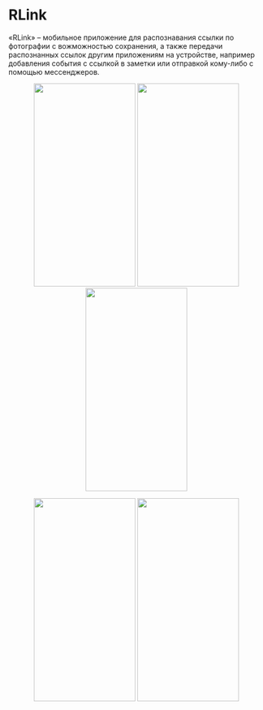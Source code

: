 # RLink
«RLink» – мобильное приложение для распознавания ссылки по фотографии с вожможностью сохранения, а также передачи распознанных ссылок другим приложениям на устройстве,
например добавления события с ссылкой в заметки или отправкой кому-либо с помощью мессенджеров. 

<p align="center">
  <img src="https://github.com/Neonchick/RLink/raw/master/images/new_link.jpg" width="200px" height="400px"/>
  <img src="https://github.com/Neonchick/RLink/raw/master/images/choose_link.jpg" width="200px" height="400px"/>
  <img src="https://github.com/Neonchick/RLink/raw/master/images/getten_link.jpg" width="200px" height="400px"/></p>
 <p align="center">
  <img src="https://github.com/Neonchick/RLink/raw/master/images/save_link.jpg" width="200px" height="400px"/>
  <img src="https://github.com/Neonchick/RLink/raw/master/images/saved_links.jpg" width="200px" height="400px"/></p>
